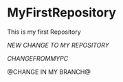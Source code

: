 # MyFirstRepository
This is my first Repository

*NEW CHANGE TO MY REPOSITORY*

$CHANGE FROM MY PC$

@CHANGE IN MY BRANCH@
